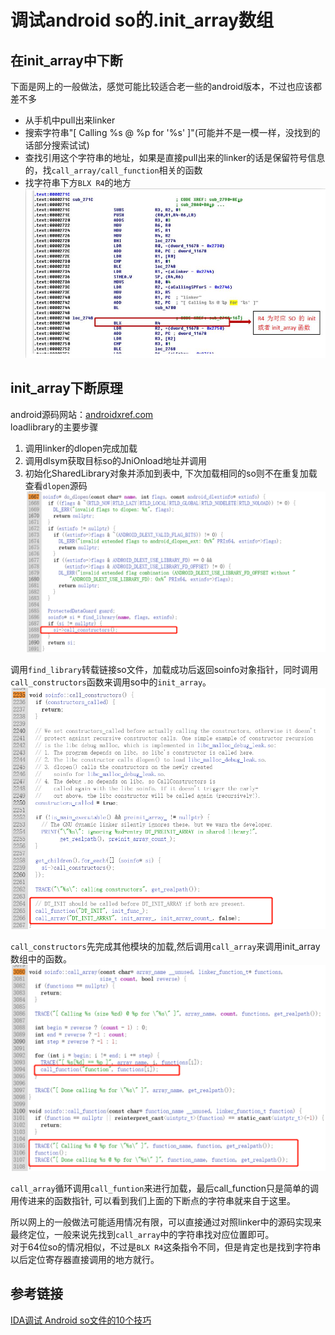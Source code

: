 # 调试android so的.init_array数组

## 在init_array中下断  
下面是网上的一般做法，感觉可能比较适合老一些的android版本，不过也应该都差不多  
- 从手机中pull出来linker  
- 搜索字符串"[ Calling %s @ %p for '%s' ]"(可能并不是一模一样，没找到的话部分搜索试试)  
- 查找引用这个字符串的地址，如果是直接pull出来的linker的话是保留符号信息的，找`call_array/call_function`相关的函数  
- 找字符串下方`BLX R4`的地方  
![](/images/init_array/1.jpg)  
  
## init_array下断原理  
android源码网站：[androidxref.com](http://androidxref.com/)  
loadlibrary的主要步骤  
1. 调用linker的dlopen完成加载  
2. 调用dlsym获取目标so的JniOnload地址并调用  
3. 初始化SharedLibrary对象并添加到表中, 下次加载相同的so则不在重复加载  
查看`dlopen`源码    
![](/images/init_array/2.1.png)  
  
调用`find_library`转载链接so文件，加载成功后返回soinfo对象指针，同时调用`call_constructors`函数来调用so中的`init_array`。    
![](/images/init_array/2.2.png)  
  
`call_constructors`先完成其他模块的加载,然后调用`call_array`来调用init_array数组中的函数。    
![](/images/init_array/2.png)  
  
`call_array`循环调用`call_funtion`来进行加载，最后call_function只是简单的调用传进来的函数指针, 可以看到我们上面的下断点的字符串就来自于这里。  
  
所以网上的一般做法可能适用情况有限，可以直接通过对照linker中的源码实现来最终定位，一般来说先找到`call_array`中的字符串找对应位置即可。    
对于64位so的情况相似，不过是`BLX R4`这条指令不同，但是肯定也是找到字符串以后定位寄存器直接调用的地方就行。  

## 参考链接  
[IDA调试 Android so文件的10个技巧](https://zhuanlan.zhihu.com/p/30308066)  
